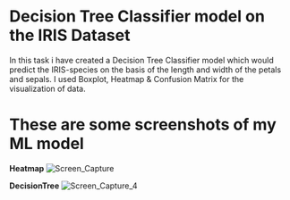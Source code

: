 # Decision Tree Classifier model on the IRIS Dataset
In this task i have created a Decision Tree Classifier model which would predict the IRIS-species on the basis of the length and width of the petals and sepals.
I used Boxplot, Heatmap & Confusion Matrix for the visualization of data.
# These are some screenshots of my ML model
**Heatmap**
![Screen_Capture](https://user-images.githubusercontent.com/60468275/91618955-8185dd00-e9a9-11ea-9d78-cc2f019f4697.PNG)

**DecisionTree**
![Screen_Capture_4](https://user-images.githubusercontent.com/60468275/91619106-cc9ff000-e9a9-11ea-9c1c-161d01174f57.PNG)

